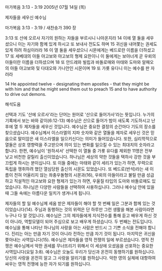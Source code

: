 마가복음 3:13 - 3:19 
2005년 07월 14일 (목)

제자들을 세우신 예수님



마가복음 3:13 - 3:19 / 새찬송가 390 장


3:13 또 산에 오르사 자기의 원하는 자들을 부르시니 나아온지라 14 이에 열 둘을 세우셨으니 이는 자기와 함께 있게 하시고 또 보내사 전도도 하며 15 귀신을 내어쫓는 권세도 있게 하려 하심이러라 16 이 열 둘을 세우셨으니 시몬에게는 베드로란 이름을 더하셨고 17 또 세베대의 아들 야고보와 야고보의 형제 요한이니 이 둘에게는 보아너게 곧 우뢰의 아들이란 이름을 더하셨으며 18 또 안드레와 빌립과 바돌로매와 마태와 도마와 알패오의 아들 야고보와 및 다대오와 가나안인 시몬이며 19 또 가룟 유다니 이는 예수를 판 자러라

14 He appointed twelve - designating them apostles - that they might be with him and that he might send them out to preach 15 and to have authority to drive out demons.

해석도움





선택과 기도
'산에 오르사'라는 단어는 원어로 '산으로 들어가사'라는 뜻입니다. 누가의 기록에서 보는 바와 같이(6:12-13) 예수님은 산으로 들어가 밤이 새도록 기도하시고 난 후에 열 두 제자들을 세우신 것입니다. 예수님은 중요한 결정의 순간마다 기도의 장소를 찾으셨습니다. 예수님께서 이스라엘의 지파 숫자와 같은 열둘을 제자로 세우신 것은 믿음으로 말미암은 새 이스라엘을 일으키신다는 의미가 들어있습니다. 또한, 심리학적으로 열둘은 상호 영향력을 주고받으며 의미 있는 변화를 일으킬 수 있는 최대치의 숫자라고 합니다. 한편, 예수님이 '원하셔서' 선택한 이 열둘 중 가룟 유다를 제외한 11명은 전부 낮고 비천한 갈릴리 출신이었습니다. 하나님은 세상의 약한 것들을 택하사 강한 것을 부끄럽게 하시는 분이십니다. 또 이들 중에는 마태와 같이 세리가 있는가 하면, 무력으로 독립을 쟁취하려 했던 열심당원 출신의 시몬도 있었습니다. 또 베드로(반석)라는 새 이름이 전혀 어울리지 않는 좌충우돌형의 시몬과(16), 우뢰의 아들이라고 불릴 만큼 성급하고 직설적인 야고보와 요한 형제가 있는가 하면, 우울질 타입의 도마와 바돌로매도 있었습니다. 하나님은 다양한 사람들을 선택하여 사용하십니다. 그러나 예수님 안에 있을 때 그들 속에는 아름다운 일치가 생겨나게 됩니다.

제자들의 할 일
예수님께 세움 받은 제자들이 해야 할 첫 번째 일은 그분과 함께 있는 것이었습니다(14). 주님과 동행하는 것의 위력은 단 하루만 그런 생활을 해본 사람이라면 누구나 다 알 것입니다. 예수님은 그의 제자들에게 지식전수를 통해 듣고 배우게 하신 것이 아니라, 역할모델이 되어 주심으로 보고 배우게 하셨습니다. 두 번째는 전도입니다. 예수님을 통해 나타난 하나님의 사랑을 아는 사람은 반드시 그 기쁜 소식을 전해야 합니다. 진리는 아는 만큼 자기 것이 아니라 전하는 만큼 자기 것이 됩니다. 마지막은 귀신을 쫓아내는 사역입니다(15). 예수님은 제자들을 영적 전쟁의 일에 부르셨습니다. 영적 전쟁은 예수님께서 악한 권세를 무너뜨리기 위해서 이 세상에 오셨음을 선포하는 중요한 사역입니다(요일 3:8). 예수님은 오늘도 우리가 당신과 온전히 동행하기를 원하십니다. 당신의 사랑을 온전히 알고 그 사랑을 알리기를 원하십니다. 악한 영의 실체에 대항하여 싸우는 영적 전쟁에 능한 자가 되기를 원하십니다.